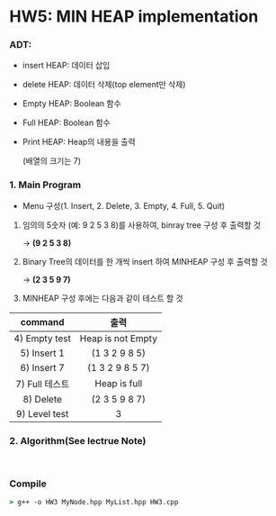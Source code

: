 # HW5: MIN HEAP implementation

### ADT:

  - insert HEAP: 데이터 삽입

  - delete HEAP: 데이터 삭제(top element만 삭제)

  - Empty HEAP: Boolean 함수

  - Full HEAP: Boolean 함수

  - Print HEAP: Heap의 내용을 출력
    
    (배열의 크기는 7)

### 1. Main Program

  - Menu 구성(1. Insert, 2. Delete, 3. Empty, 4. Full, 5. Quit)

  1. 임의의 5숫자 (예: 9 2 5 3 8)를 사용하여, binray tree 구성 후 출력할 것

      -> **(9 2 5 3 8)**
  
  2. Binary Tree의 데이터를 한 개씩 insert 하여 MINHEAP 구성 후 출력할 것

      -> **(2 3 5 9 7)**

  3. MINHEAP 구성 후에는 다음과 같이 테스트 할 것

  <div align = center>

  |    command     |       출력        |
  | :------------: | :---------------: |
  | 4) Empty test  | Heap is not Empty |
  |  5) Insert 1   |   (1 3 2 9 8 5)   |
  |  6) Insert 7   |  (1 3 2 9 8 5 7)  |
  | 7) Full 테스트 |   Heap is full    |
  |   8) Delete    |   (2 3 5 9 8 7)   |
  | 9) Level test  |         3         |

  </div>

### 2. Algorithm(See lectrue Note)

<br />

### Compile

```cmd
> g++ -o HW3 MyNode.hpp MyList.hpp HW3.cpp
```